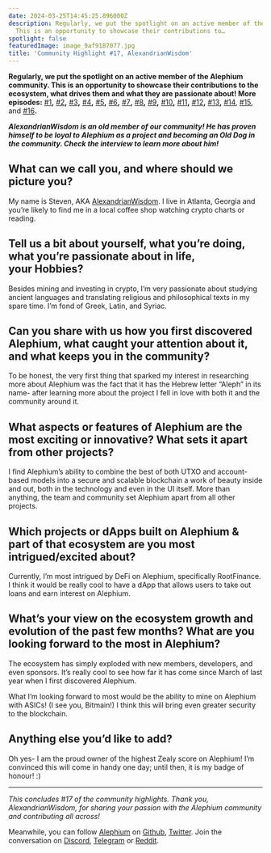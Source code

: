 ```yaml
---
date: 2024-03-25T14:45:25.896000Z
description: Regularly, we put the spotlight on an active member of the Alephium community.
  This is an opportunity to showcase their contributions to…
spotlight: false
featuredImage: image_9af9187077.jpg
title: 'Community Highlight #17, AlexandrianWisdom'
---
```

**Regularly, we put the spotlight on an active member of the Alephium community. This is an opportunity to showcase their contributions to the ecosystem, what drives them and what they are passionate about! More episodes:** [#1](/news/post/community-highlight-wilhelm-k-llstr-m-aka-oracleuggla-81d3938c5692)**,** [#2](/news/post/community-highlight-2-cgi-bin-c102cc106f19)**,** [#3](/news/post/community-highlight-3-digdug-48a7ec868504)**,** [#4](/news/post/community-highlight-4-montail-e24fd88882a0)**,** [#5](/news/post/community-highlight-5-txn-71c4fd76ffe8)**,** [#6](/news/post/community-highlight-6-waldi-zkit-beats-37af1f6df3b8)**,** [#7](/news/post/community-highlight-7-oheka-13d8b4ae025e)**,** [#8](/news/post/community-highlight-8-jorge-438510785041)**,** [#9](/news/post/community-highlight-9-dzhemsh-a0a4a98a8489)**,** [#10](/news/post/community-highlight-10-lx-aka-lix-fde724cf8d81)**,** [#11](/news/post/community-highlight-11-dr-jekyll-165ab9a51880)**,** [#12](/news/post/community-highlight-12-sam-a-k-a-energy45-610005a9219b)**,** [#13](/news/post/community-highlight-13-ryan-5dbbeaf859e4)**,** [#14](/news/post/community-highlight-14-animalmanjan-da8fd051bc38), [#15](/news/post/community-highlight-15-yulius-aka-chris45-036ae41a8037), and [#16](/news/post/community-highlight-16-mikael-446980141ee3)**.**

**_AlexandrianWisdom is an old member of our community! He has proven himself to be loyal to Alephium as a project and becoming an Old Dog in the community. Check the interview to learn more about him!_**

## **What can we call you, and where should we picture you?**

My name is Steven, AKA [AlexandrianWisdom](https://twitter.com/Alexandrian777). I live in Atlanta, Georgia and you’re likely to find me in a local coffee shop watching crypto charts or reading.

## **Tell us a bit about yourself, what you’re doing, what you’re passionate about in life, your Hobbies?**

Besides mining and investing in crypto, I’m very passionate about studying ancient languages and translating religious and philosophical texts in my spare time. I’m fond of Greek, Latin, and Syriac.

## **Can you share with us how you first discovered Alephium, what caught your attention about it, and what keeps you in the community?**

To be honest, the very first thing that sparked my interest in researching more about Alephium was the fact that it has the Hebrew letter “Aleph” in its name- after learning more about the project I fell in love with both it and the community around it.

## **What aspects or features of Alephium are the most exciting or innovative? What sets it apart from other projects?**

I find Alephium’s ability to combine the best of both UTXO and account-based models into a secure and scalable blockchain a work of beauty inside and out, both in the technology and even in the UI itself. More than anything, the team and community set Alephium apart from all other projects.

## **Which projects or dApps built on Alephium & part of that ecosystem are you most intrigued/excited about?**

Currently, I’m most intrigued by DeFi on Alephium, specifically RootFinance. I think it would be really cool to have a dApp that allows users to take out loans and earn interest on Alephium.

## **What’s your view on the ecosystem growth and evolution of the past few months? What are you looking forward to the most in Alephium?**

The ecosystem has simply exploded with new members, developers, and even sponsors. It’s really cool to see how far it has come since March of last year when I first discovered Alephium.

What I’m looking forward to most would be the ability to mine on Alephium with ASICs! (I see you, Bitmain!) I think this will bring even greater security to the blockchain.

## **Anything else you’d like to add?**

Oh yes- I am the proud owner of the highest Zealy score on Alephium! I’m convinced this will come in handy one day; until then, it is my badge of honour! :)

---

_This concludes \#17 of the community highlights. Thank you, AlexandrianWisdom, for sharing your passion with the Alephium community and contributing all across!_

Meanwhile, you can follow [Alephium](/) on [Github](https://github.com/alephium/), [Twitter](https://twitter.com/alephium). Join the conversation on [Discord](/discord), [Telegram](https://t.me/alephiumgroup) or [Reddit](https://www.reddit.com/r/alephium).
